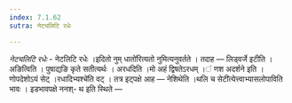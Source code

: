 ```yaml
---
index: 7.1.62
sutra: नेट्यलिटि रधेः

---
```

_नेट्यलिटि रधेः_ - नेटलिटि रधेः ।इदितो नुम् धातो॑रित्यतो नुमित्यनुवर्तते । तदाह — लिड्वर्जे इटीति । अङित्विति । पुषाद्यङि कृते सतीत्यर्थः । अरधदिति ।मो अहं द्विषतेऽरधम् ।॑ णश अदर्शने इति । णोपदेशोऽयं सेट् ।रधादिभ्यश्चे॑ति वट् । तत्र इट्पक्षे आह — नेशिथेति ।थलि च सेटी॑त्येत्त्वाभ्यासलोपाविति भावः । इडभावपक्षे ननश्- थ इति स्थिते — 